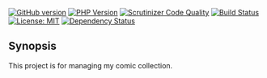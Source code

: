 [![GitHub version](https://badge.fury.io/gh/CrazyDevil%2Fcomicsdb.svg)](https://badge.fury.io/gh/CrazyDevil%2Fcomicsdb) [![PHP Version](https://img.shields.io/badge/PHP-v7.0-blue.svg)](https://img.shields.io/badge/PHP-v7.0-blue.svg) [![Scrutinizer Code Quality](https://scrutinizer-ci.com/g/CrazyDevil/comicsdb/badges/quality-score.png?b=develop)](https://scrutinizer-ci.com/g/CrazyDevil/comicsdb/?branch=develop) [![Build Status](https://travis-ci.org/CrazyDevil/comicsdb.svg?branch=develop)](https://travis-ci.org/CrazyDevil/comicsdb) [![License: MIT](https://img.shields.io/badge/License-MIT-yellow.svg)](https://opensource.org/licenses/MIT) [![Dependency Status](https://www.versioneye.com/user/projects/59155078a786140048c81ced/badge.svg?style=flat-square)](https://www.versioneye.com/user/projects/59155078a786140048c81ced)

## Synopsis

This project is for managing my comic collection.
